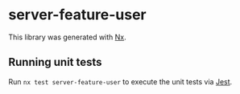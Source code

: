 # server-feature-user

This library was generated with [Nx](https://nx.dev).

## Running unit tests

Run `nx test server-feature-user` to execute the unit tests via [Jest](https://jestjs.io).
